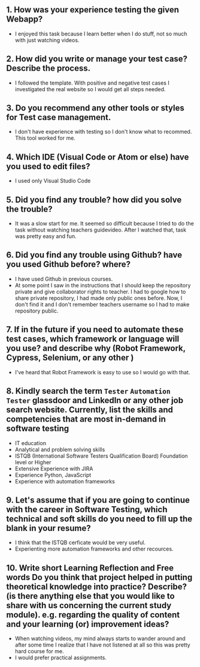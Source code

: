 

## 1. How was your experience testing the given Webapp?
- I enjoyed this task because I learn better when I do stuff, not so much with just watching videos.
     

## 2. How did you write or manage your test case? Describe the process.
- I followed the template. With positive and negative test cases I investigated the real website so I would get all steps needed.
    

## 3. Do you recommend any other tools or styles for Test case management. 
 - I don't have experience with testing so I don't know what to recommed. This tool worked for me.    


## 4. Which IDE (Visual Code or Atom or else) have you used to edit files?
- I used only Visual Studio Code

     
## 5. Did you find any trouble? how did you solve the trouble?
- It was a slow start for me. It seemed so difficult because I tried to do the task without watching teachers guidevideo. After I watched that, task was pretty easy and fun.


## 6. Did you find any trouble using Github? have you used Github before? where?
- I have used Github in previous courses. 
- At some point I saw in the instructions that I should keep the repository private and give collaborator rights to teacher. I had to google how to share private repository, I had made only public ones before. Now, I don't find it and I don't remember teachers username so I had to make repository public.
 


## 7. If in the future if you need to automate these test cases, which framework or language will you use? and describe why (Robot Framework, Cypress, Selenium, or any other )
- I've heard that Robot Framework is easy to use so I would go with that.



## 8. Kindly search the term `Tester` `Automation Tester` glassdoor and LinkedIn or any other job search website. Currently, list the skills and competencies that are most in-demand in software testing
- IT education
- Analytical and problem solving skills
- ISTQB (International Software Testers Qualification Board) Foundation level or Higher
- Extensive Experience with JIRA
- Experience Python, JavaScript
- Experience with automation frameworks


## 9. **Let's assume** that if you are going to continue with the career in Software Testing, which technical and soft skills do you need to fill up the blank in your resume?
- I think that the ISTQB cerficate would be very useful.
- Experienting more automation frameworks and other recources.



## 10. Write short Learning Reflection and  Free words Do you think that project helped in putting theoretical knowledge into practice? Describe? (is there anything else that you would like to share with us concerning the current study module). e.g. regarding the quality of content and your learning (or) improvement ideas? 
- When watching videos, my mind always starts to wander around and after some time I realize that I have not listened at all so this was pretty hard course for me.
- I would prefer practical assignments.




 






